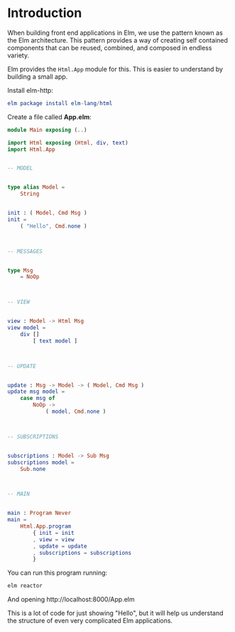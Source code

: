 # Introduction

When building front end applications in Elm, we use the pattern known as the Elm architecture. This pattern provides a way of creating self contained components that can be reused, combined, and composed in endless variety.

Elm provides the `Html.App` module for this. This is easier to understand by building a small app.

Install elm-http:

```elm
elm package install elm-lang/html
```

Create a file called __App.elm__:

```elm
module Main exposing (..)

import Html exposing (Html, div, text)
import Html.App


-- MODEL


type alias Model =
    String


init : ( Model, Cmd Msg )
init =
    ( "Hello", Cmd.none )



-- MESSAGES


type Msg
    = NoOp



-- VIEW


view : Model -> Html Msg
view model =
    div []
        [ text model ]



-- UPDATE


update : Msg -> Model -> ( Model, Cmd Msg )
update msg model =
    case msg of
        NoOp ->
            ( model, Cmd.none )



-- SUBSCRIPTIONS


subscriptions : Model -> Sub Msg
subscriptions model =
    Sub.none



-- MAIN


main : Program Never
main =
    Html.App.program
        { init = init
        , view = view
        , update = update
        , subscriptions = subscriptions
        }
```

You can run this program running:

```bash
elm reactor
```

And opening http://localhost:8000/App.elm

This is a lot of code for just showing "Hello", but it will help us understand the structure of even very complicated Elm applications.

